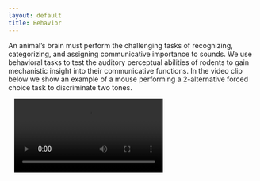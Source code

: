 ```yaml
---
layout: default
title: Behavior
--- 
```


An animal’s brain must perform the challenging tasks of recognizing, categorizing, and assigning communicative importance to sounds. We use behavioral tasks to test the auditory perceptual abilities of rodents to gain mechanistic insight into their communicative functions. In the video clip below we show an example of a mouse performing a 2-alternative forced choice task to discriminate two tones.

<div class="bigspacer"></div>

<div class="embed-responsive embed-responsive-16by9" style="max-width: 480px; margin: auto;">
  <video class="embed-responsive-item" controls src="/video/behavior.mov"></video>
  </div>
